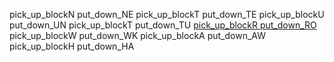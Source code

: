 pick_up_blockN
put_down_NE
pick_up_blockT
put_down_TE
pick_up_blockU
put_down_UN
pick_up_blockT
put_down_TU
<u>pick_up_blockR
put_down_RO</u>
pick_up_blockW
put_down_WK
pick_up_blockA
put_down_AW
pick_up_blockH
put_down_HA
